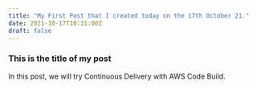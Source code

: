 ```yaml
---
title: "My First Post that I created today on the 17th October 21."
date: 2021-10-17T10:31:00Z
draft: false
---
```


### This is the title of my post
In this post, we will try Continuous Delivery with AWS Code Build.
